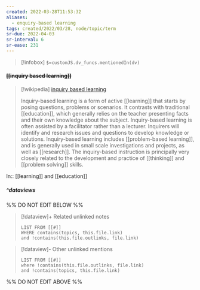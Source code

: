 ```yaml
---
created: 2022-03-28T11:53:32 
aliases:
  - enquiry-based learning
tags: created/2022/03/28, node/topic/term
sr-due: 2022-04-03
sr-interval: 6
sr-ease: 231
---
```

> [!infobox]
`$=customJS.dv_funcs.mentionedIn(dv)`

#### <s class="topic-title">[[inquiry based learning]]</s>

> [!wikipedia] [inquiry based learning](https://en.wikipedia.org/wiki/Inquiry-based%20learning)
> 
> Inquiry-based learning is a form of active [[learning]] that starts by posing questions, problems or scenarios. It contrasts with traditional [[education]], which generally relies on the teacher presenting facts and their own knowledge about the subject. Inquiry-based learning is often assisted by a facilitator rather than a lecturer. Inquirers will identify and research issues and questions to develop knowledge or solutions. Inquiry-based learning includes [[problem-based learning]], and is generally used in small scale investigations and projects, as well as [[research]]. The inquiry-based instruction is principally very closely related to the development and practice of [[thinking]] and [[problem solving]] skills.
>

In:: [[learning]] and [[education]]

##### ^dataviews

%% DO NOT EDIT BELOW %%
> [!dataview]+ Related unlinked notes
> ```dataview
> LIST FROM [[#]]
> WHERE contains(topics, this.file.link)
> and !contains(this.file.outlinks, file.link)
> ```
 
> [!dataview]- Other unlinked mentions
> ```dataview
> LIST FROM [[#]]
> where !contains(this.file.outlinks, file.link)
> and !contains(topics, this.file.link)
> ```

%% DO NOT EDIT ABOVE %%
